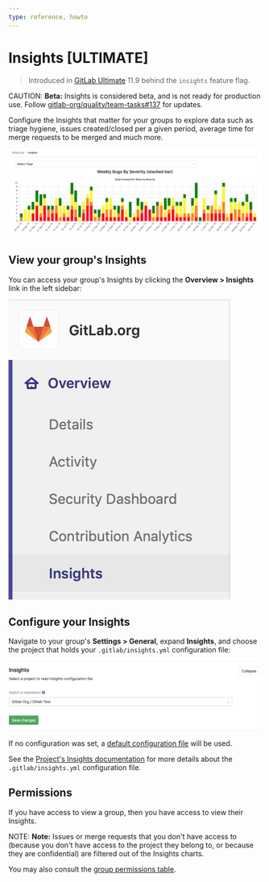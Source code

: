 ```yaml
---
type: reference, howto
---
```


# Insights **[ULTIMATE]**

> Introduced in [GitLab Ultimate](https://about.gitlab.com/pricing/) 11.9 behind the `insights` feature flag.

CAUTION: **Beta:**
Insights is considered beta, and is not ready for production use.
Follow [gitlab-org/quality/team-tasks#137](https://gitlab.com/gitlab-org/quality/team-tasks/issues/137#general-availability)
for updates.

Configure the Insights that matter for your groups to explore data such as
triage hygiene, issues created/closed per a given period, average time for merge
requests to be merged and much more.

![Insights example stacked bar chart](img/insights_example_stacked_bar_chart.png)

## View your group's Insights

You can access your group's Insights by clicking the **Overview > Insights**
link in the left sidebar:

![Insights sidebar link](img/insights_sidebar_link.png)

## Configure your Insights

Navigate to your group's **Settings > General**, expand **Insights**, and choose
the project that holds your `.gitlab/insights.yml` configuration file:

![group insights configuration](img/insights_group_configuration.png)

If no configuration was set, a [default configuration file](
https://gitlab.com/gitlab-org/gitlab-ee/blob/master/ee/fixtures/insights/default.yml)
will be used.

See the [Project's Insights documentation](../../project/insights/index.md) for
more details about the `.gitlab/insights.yml` configuration file.

## Permissions

If you have access to view a group, then you have access to view their Insights.

NOTE: **Note:**
Issues or merge requests that you don't have access to (because you don't have
access to the project they belong to, or because they are confidential) are
filtered out of the Insights charts.

You may also consult the [group permissions table](../../permissions.md#group-members-permissions).

<!-- ## Troubleshooting

Include any troubleshooting steps that you can foresee. If you know beforehand what issues
one might have when setting this up, or when something is changed, or on upgrading, it's
important to describe those, too. Think of things that may go wrong and include them here.
This is important to minimize requests for support, and to avoid doc comments with
questions that you know someone might ask.

Each scenario can be a third-level heading, e.g. `### Getting error message X`.
If you have none to add when creating a doc, leave this section in place
but commented out to help encourage others to add to it in the future. -->
